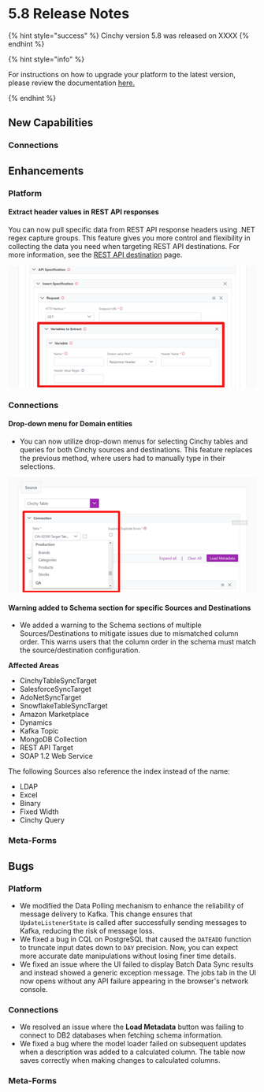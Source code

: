 # 5.8 Release Notes

{% hint style="success" %}
Cinchy version 5.8 was released on XXXX
{% endhint %}

{% hint style="info" %}

For instructions on how to upgrade your platform to the latest version, please review the documentation [here.](../../upgrade-guide/upgrade-guides/)

{% endhint %}
## New Capabilities

### Connections

## Enhancements

### Platform

#### Extract header values in REST API responses

You can now pull specific data from REST API response headers using .NET regex capture groups. This feature gives you more control and flexibility in collecting the data you need when targeting REST API destinations. For more information, see the [REST API destination](../../data-syncs/supported-data-sync-destinations/rest-api.md) page.

![Extract variables from response header](../../.gitbook/assets/DataSyncs/variable-response-header.png)

### Connections

#### Drop-down menu for Domain entities

- You can now utilize drop-down menus for selecting Cinchy tables and queries for both Cinchy sources and destinations. This feature replaces the previous method, where users had to manually type in their selections.

![](../../.gitbook/assets/connections-functions/Connections-DomainTableDropdown.png)

#### Warning added to Schema section for specific Sources and Destinations

- We added a warning to the Schema sections of multiple Sources/Destinations to mitigate issues due to mismatched column order. This warns users that the column order in the schema must match the source/destination configuration.

**Affected Areas**

- CinchyTableSyncTarget
- SalesforceSyncTarget
- AdoNetSyncTarget
- SnowflakeTableSyncTarget
- Amazon Marketplace
- Dynamics
- Kafka Topic
- MongoDB Collection
- REST API Target
- SOAP 1.2 Web Service

The following Sources also reference the index instead of the name:

- LDAP
- Excel
- Binary
- Fixed Width
- Cinchy Query

### Meta-Forms

## Bugs

### Platform

- We modified the Data Polling mechanism to enhance the reliability of message delivery to Kafka. This change ensures that `UpdateListenerState` is called after successfully sending messages to Kafka, reducing the risk of message loss.
- We fixed a bug in CQL on PostgreSQL that caused the `DATEADD` function to truncate input dates down to `DAY` precision. Now, you can expect more accurate date manipulations without losing finer time details.
- We fixed an issue where the UI failed to display Batch Data Sync results and instead showed a generic exception message. The jobs tab in the UI now opens without any API failure appearing in the browser's network console.
  
### Connections

- We resolved an issue where the **Load Metadata** button was failing to connect to DB2 databases when fetching schema information.
- We fixed a bug where the model loader failed on subsequent updates when a description was added to a calculated column. The table now saves correctly when making changes to calculated columns.

### Meta-Forms
